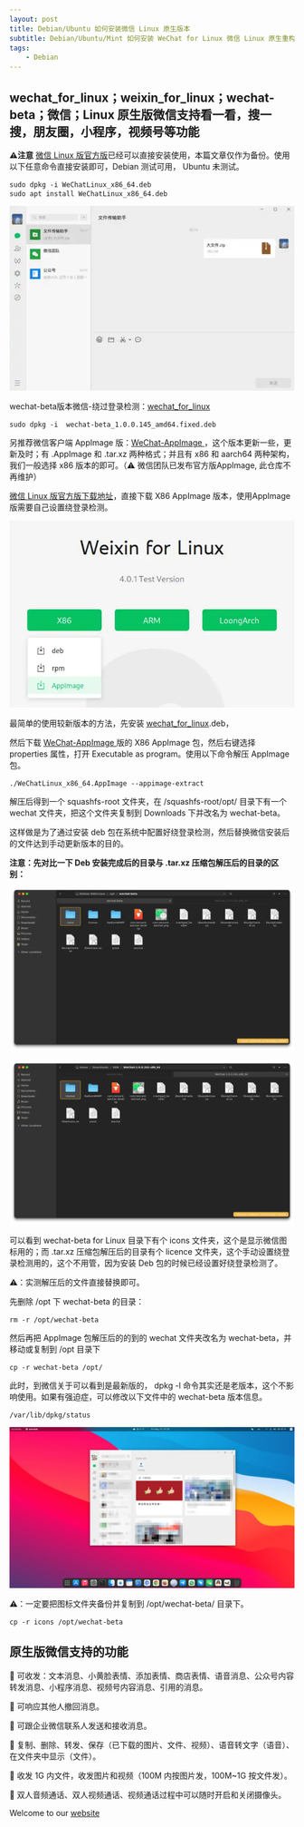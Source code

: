 ```yaml
---
layout: post
title: Debian/Ubuntu 如何安装微信 Linux 原生版本
subtitle: Debian/Ubuntu/Mint 如何安装 WeChat for Linux 微信 Linux 原生重构版本；(非Electron，非 wine 版)
tags:
    - Debian
---
```


## wechat_for_linux；weixin_for_linux；wechat-beta；微信；Linux 原生版微信支持看一看，搜一搜，朋友圈，小程序，视频号等功能

**⚠️注意** [微信 Linux 版官方版](https://linux.weixin.qq.com/)已经可以直接安装使用，本篇文章仅作为备份。使用以下任意命令直接安装即可，Debian 测试可用， Ubuntu 未测试。
```
sudo dpkg -i WeChatLinux_x86_64.deb
sudo apt install WeChatLinux_x86_64.deb
```

![linux原生微信](https://raw.githubusercontent.com/huijingfei/huijingfei.github.io/master/images/Linux%20WeChat.webp)

wechat-beta版本微信-绕过登录检测：[wechat_for_linux](https://github.com/lovechoudoufu/wechat_for_linux)

```
sudo dpkg -i  wechat-beta_1.0.0.145_amd64.fixed.deb 
```

另推荐微信客户端 AppImage 版：[WeChat-AppImage ](https://github.com/zydou/WeChat-AppImage)，这个版本更新一些，更新及时；有 .AppImage 和 .tar.xz 两种格式；并且有 x86 和 aarch64 两种架构，我们一般选择 x86 版本的即可。（⚠️ 微信团队已发布官方版AppImage, 此仓库不再维护）

[微信 Linux 版官方版下载地址](https://linux.weixin.qq.com/)，直接下载 X86 AppImage 版本，使用AppImage 版需要自己设置绕登录检测。

![微信 Linux 版官方版](https://raw.githubusercontent.com/huijingfei/huijingfei.github.io/refs/heads/master/images/wechat-linux/WeChat%20AppImage.webp)

最简单的使用较新版本的方法，先安装 [wechat_for_linux](https://github.com/lovechoudoufu/wechat_for_linux).deb，

然后下载 [WeChat-AppImage ](https://linux.weixin.qq.com/) 版的 X86 AppImage 包，然后右键选择 properties 属性，打开 Executable as program。使用以下命令解压 AppImage 包。

```
./WeChatLinux_x86_64.AppImage --appimage-extract
```
解压后得到一个 squashfs-root 文件夹，在 /squashfs-root/opt/ 目录下有一个 wechat 文件夹，把这个文件夹复制到 Downloads 下并改名为 wechat-beta。

这样做是为了通过安装 deb 包在系统中配置好绕登录检测，然后替换微信安装后的文件达到手动更新版本的目的。

**注意：先对比一下 Deb 安装完成后的目录与 .tar.xz 压缩包解压后的目录的区别：**

![wechat-beta Linux](https://raw.githubusercontent.com/huijingfei/huijingfei.github.io/master/images/wechat-beta%20Linux.webp)

![Linux WeChat Appimage](https://raw.githubusercontent.com/huijingfei/huijingfei.github.io/master/images/Linux%20WeChat%20Appimage.webp)

可以看到 wechat-beta for Linux 目录下有个 icons 文件夹，这个是显示微信图标用的；而 .tar.xz 压缩包解压后的目录有个 licence 文件夹，这个手动设置绕登录检测用的，这个不用管，因为安装 Deb 包的时候已经设置好绕登录检测了。

⚠️：实测解压后的文件直接替换即可。

先删除 /opt 下 wechat-beta 的目录：
```
rm -r /opt/wechat-beta
```
然后再把 AppImage 包解压后的的到的 wechat 文件夹改名为 wechat-beta，并移动或复制到 /opt 目录下
```
cp -r wechat-beta /opt/
```
此时，到微信关于可以看到是最新版的， dpkg -l 命令其实还是老版本，这个不影响使用。如果有强迫症，可以修改以下文件中的 wechat-beta 版本信息。
```
/var/lib/dpkg/status
```
![linux 微信](https://raw.githubusercontent.com/huijingfei/huijingfei.github.io/master/images/wechat%20linux.webp)

⚠️：一定要把图标文件夹备份并复制到 /opt/wechat-beta/ 目录下。
```
cp -r icons /opt/wechat-beta
```

## 原生版微信支持的功能

🐧 可收发：文本消息、小黄脸表情、添加表情、商店表情、语音消息、公众号内容转发消息、小程序消息、视频号内容消息、引用的消息。

🐧 可响应其他人撤回消息。

🐧 可跟企业微信联系人发送和接收消息。

🐧 复制、删除、转发、保存（已下载的图片、文件、视频）、语音转文字（语音）、在文件夹中显示（文件）。

🐧 收发 1G 内文件，收发图片和视频（100M 内按图片发，100M~1G 按文件发）。

🐧 双人音频通话、双人视频通话、视频通话过程中可以随时开启和关闭摄像头。

Welcome to our [website](https://blog.tigress.cc/)
